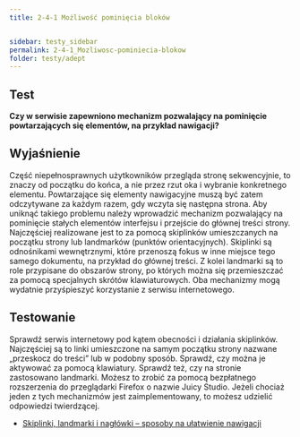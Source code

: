 ```yaml
---
title: 2-4-1 Możliwość pominięcia bloków


sidebar: testy_sidebar
permalink: 2-4-1_Mozliwosc-pominiecia-blokow
folder: testy/adept
---
```


## Test
**Czy w serwisie zapewniono mechanizm pozwalający na pominięcie powtarzających się elementów, na przykład nawigacji?**

## Wyjaśnienie
Część niepełnosprawnych użytkowników przegląda stronę sekwencyjnie, to znaczy od początku do końca, a nie przez rzut oka i wybranie konkretnego elementu. Powtarzające się elementy nawigacyjne muszą być zatem odczytywane za każdym razem, gdy wczyta się następna strona. Aby uniknąć takiego problemu należy wprowadzić mechanizm pozwalający na pominięcie stałych elementów interfejsu i przejście do głównej treści strony. Najczęściej realizowane jest to za pomocą skiplinków umieszczanych na początku strony lub landmarków (punktów orientacyjnych). Skiplinki są odnośnikami wewnętrznymi, które przenoszą fokus w inne miejsce tego samego dokumentu, na przykład do głównej treści. Z kolei landmarki są to role przypisane do obszarów strony, po których można się przemieszczać za pomocą specjalnych skrótów klawiaturowych. Oba mechanizmy mogą wydatnie przyśpieszyć korzystanie z serwisu internetowego.

## Testowanie
Sprawdź serwis internetowy pod kątem obecności i działania skiplinków. Najczęściej są to linki umieszczone na samym początku strony nazwane „przeskocz do treści” lub w podobny sposób. Sprawdź, czy można je aktywować za pomocą klawiatury. Sprawdź też, czy na stronie zastosowano landmarki. Możesz to zrobić za pomocą bezpłatnego rozszerzenia do przeglądarki Firefox o nazwie Juicy Studio. Jeżeli chociaż jeden z tych mechanizmów jest zaimplementowany, to możesz udzielić odpowiedzi twierdzącej.
-	[Skiplinki, landmarki i nagłówki – sposoby na ułatwienie nawigacji](http://informaton.pl/?p=629)

